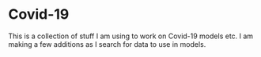 # Covid-19
This is a collection of stuff I am using to work on Covid-19 models etc.
I am making a few additions as I search for data to use in models.

